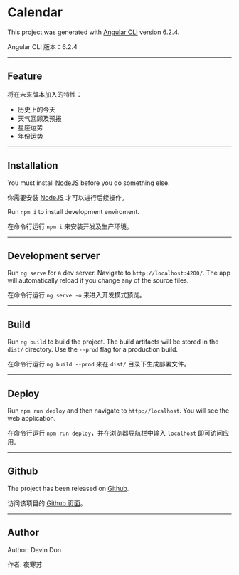 # Calendar

This project was generated with [Angular CLI](https://github.com/angular/angular-cli) version 6.2.4.

Angular CLI 版本：6.2.4

---

## Feature

将在未来版本加入的特性：
- 历史上的今天
- 天气回顾及预报
- 星座运势
- 年份运势

---

## Installation

You must install [NodeJS](http://nodejs.cn/download/) before you do something else.

你需要安装 [NodeJS](http://nodejs.cn/download/) 才可以进行后续操作。

Run `npm i` to install development enviroment.

在命令行运行 `npm i` 来安装开发及生产环境。

---

## Development server

Run `ng serve` for a dev server. Navigate to `http://localhost:4200/`. The app will automatically reload if you change any of the source files.

在命令行运行 `ng serve -o` 来进入开发模式预览。

---

## Build

Run `ng build` to build the project. The build artifacts will be stored in the `dist/` directory. Use the `--prod` flag for a production build.

在命令行运行 `ng build --prod` 来在 `dist/` 目录下生成部署文件。

---

## Deploy

Run `npm run deploy` and then navigate to `http://localhost`. You will see the web application.

在命令行运行 `npm run deploy`，并在浏览器导航栏中输入 `localhost` 即可访问应用。

---

## Github

The project has been released on [Github](https://github.com/devindon/calendar).

访问该项目的 [Github 页面](https://github.com/devindon/calendar)。

---

## Author

Author: Devin Don

作者: 夜寒苏
